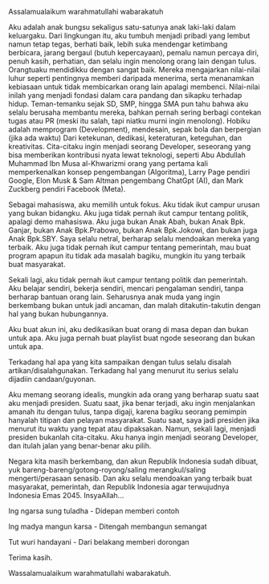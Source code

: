 Assalamualaikum warahmatullahi wabarakatuh

Aku adalah anak bungsu sekaligus satu-satunya anak laki-laki dalam keluargaku.
Dari lingkungan itu, aku tumbuh menjadi pribadi yang lembut namun tetap tegas, berhati baik, lebih suka mendengar ketimbang berbicara, jarang bergaul (butuh kepercayaan), pemalu namun percaya diri, penuh kasih, perhatian, dan selalu ingin menolong orang lain dengan tulus.
Orangtuaku mendidikku dengan sangat baik. Mereka mengajarkan nilai-nilai luhur seperti pentingnya memberi daripada menerima, serta menanamkan kebiasaan untuk tidak membicarkan orang lain apalagi membenci. Nilai-nilai inilah yang menjadi fondasi dalam cara pandang dan sikapku terhadap hidup.
Teman-temanku sejak SD, SMP, hingga SMA pun tahu bahwa aku selalu berusaha membantu mereka, bahkan pernah sering berbagi contekan tugas atau PR (meski itu salah, tapi niatku murni ingin menolong).
Hobiku adalah memprogram (Development), mendesain, sepak bola dan berpergian (jika ada waktu)
Dari ketekunan, dedikasi, keteraturan, keteguhan, dan kreativitas. Cita-citaku ingin menjadi seorang Developer, seseorang yang bisa memberikan kontribusi nyata lewat teknologi, seperti Abu Abdullah Muhammad Ibn Musa al-Khwarizmi orang yang pertama kali memperkenalkan konsep pengembangan (Algoritma), Larry Page pendiri Google, Elon Musk & Sam Altman pengembang ChatGpt (AI), dan Mark Zuckberg pendiri Facebook (Meta).

Sebagai mahasiswa, aku memilih untuk fokus. Aku tidak ikut campur urusan yang bukan bidangku.
Aku juga tidak pernah ikut campur tentang politik, apalagi demo mahasiswa. Aku juga bukan Anak Abah, bukan Anak Bpk. Ganjar, bukan Anak Bpk.Prabowo, bukan Anak Bpk.Jokowi, dan bukan juga Anak Bpk.SBY. Saya selalu netral, berharap selalu mendoakan mereka yang terbaik.
Aku juga tidak pernah ikut campur tentang pemerintah, mau buat program apapun itu tidak ada masalah bagiku, mungkin itu yang terbaik buat masyarakat.

Sekali lagi, aku tidak pernah ikut campur tentang politik dan pemerintah. Aku belajar sendiri, bekerja sendiri, mencari pengalaman sendiri, tanpa berharap bantuan orang lain.
Seharusnya anak muda yang ingin berkembang bukan untuk jadi ancaman, dan malah ditakutin-takutin dengan hal yang bukan hubungannya.

Aku buat akun ini, aku dedikasikan buat orang di masa depan dan bukan untuk apa.
Aku juga pernah buat playlist buat ngode seseorang dan bukan untuk apa.

Terkadang hal apa yang kita sampaikan dengan tulus selalu disalah artikan/disalahgunakan.
Terkadang hal yang menurut itu serius selalu dijadiin candaan/guyonan.

Aku memang seorang idealis, mungkin ada orang yang berharap suatu saat aku menjadi presiden. Suatu saat, jika benar terjadi, aku ingin menjalankan amanah itu dengan tulus, tanpa digaji, karena bagiku seorang pemimpin hanyalah titipan dan pelayan masyarakat. Suatu saat, saya jadi presiden jika menurut itu waktu yang tepat atau dipaksakan.
Namun, sekali lagi, menjadi presiden bukanlah cita-citaku. Aku hanya ingin menjadi seorang Developer, dan itulah jalan yang benar-benar aku pilih.

Negara kita masih berkembang, dan akun Republik Indonesia sudah dibuat, yuk bareng-bareng/gotong-royong/saling merangkul/saling mengerti/perasaan senasib. 
Dan aku selalu mendoakan yang terbaik buat masyarakat, pemerintah, dan Republik Indonesia agar terwujudnya Indonesia Emas 2045. InsyaAllah...

Ing ngarsa sung tuladha - Didepan memberi contoh

Ing madya mangun karsa - Ditengah membangun semangat

Tut wuri handayani - Dari belakang memberi dorongan


Terima kasih.

Wassalamualaikum warahmatullahi wabarakatuh.
